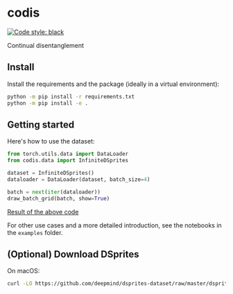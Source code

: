 # codis

<p align="left">
<a href="https://github.com/psf/black"><img alt="Code style: black" src="https://img.shields.io/badge/code%20style-black-000000.svg"></a>
</p>
Continual disentanglement

## Install

Install the requirements and the package (ideally in a virtual environment):

```bash
python -m pip install -r requirements.txt
python -m pip install -e .
```

## Getting started

Here's how to use the dataset:

```python
from torch.utils.data import DataLoader
from codis.data import InfiniteDSprites

dataset = InfiniteDSprites()
dataloader = DataLoader(dataset, batch_size=4)

batch = next(iter(dataloader))
draw_batch_grid(batch, show=True)
```

[Result of the above code](examples/batch.png)


For other use cases and a more detailed introduction, see the notebooks in the `examples` folder.

## (Optional) Download DSprites

On macOS:

```bash
curl -LO https://github.com/deepmind/dsprites-dataset/raw/master/dsprites_ndarray_co1sh3sc6or40x32y32_64x64.npz --output_dir codis/data
```
